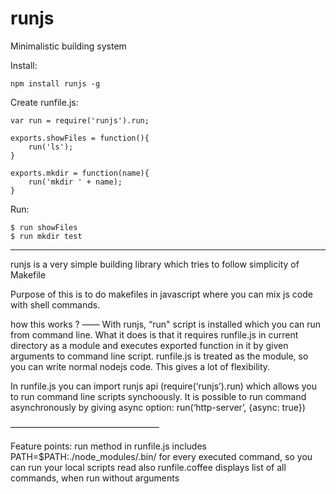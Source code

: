 # runjs

Minimalistic building system

Install:

    npm install runjs -g

Create runfile.js:

    var run = require('runjs').run;
    
    exports.showFiles = function(){
        run('ls');
    }
    
    exports.mkdir = function(name){
        run('mkdir ' + name);
    }
    
Run:

    $ run showFiles
    $ run mkdir test


-----------------


runjs is a very simple building library which tries to follow simplicity of Makefile

Purpose of this is to do makefiles in javascript where you can mix js code with shell commands.

how this works ?
——
With runjs, “run" script is installed which you can run from command line. What it does
is that it requires runfile.js in current directory as a module and executes exported function
in it by given arguments to command line script. runfile.js is treated as the module,
so you can write normal nodejs code. This gives a lot of flexibility.

In runfile.js you can import runjs api (require(‘runjs’).run) which allows you to run
command line scripts synchoously. It is possible to run command asynchronously by giving async
option:
	run(‘http-server’, {async: true})

—————————————————

Feature points:
run method in runfile.js includes PATH=$PATH:./node_modules/.bin/ for every executed command, so you can run your local scripts
read also runfile.coffee
displays list of all commands, when run without arguments